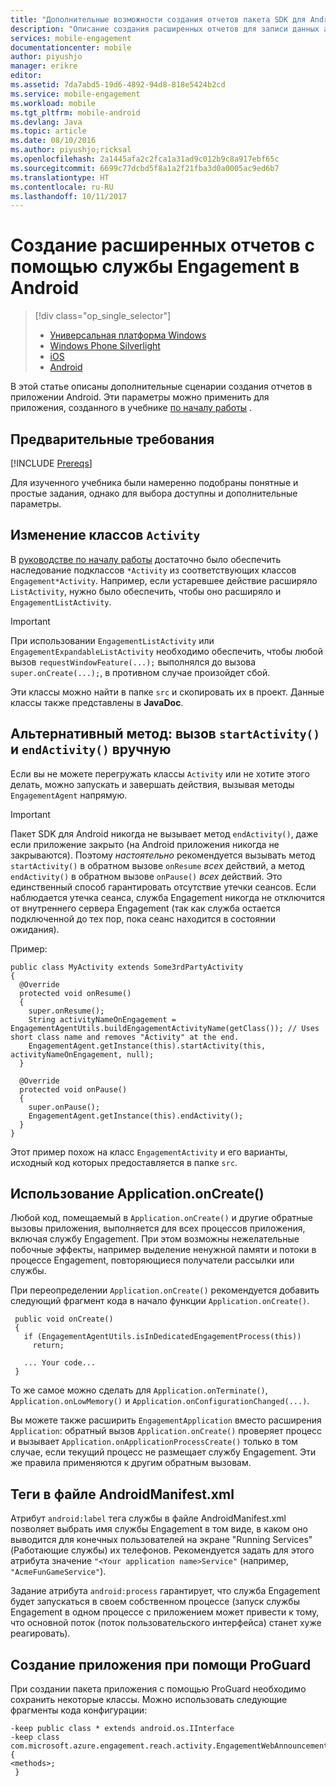 ```yaml
---
title: "Дополнительные возможности создания отчетов пакета SDK для Android в Службах мобильного взаимодействия Azure"
description: "Описание создания расширенных отчетов для записи данных аналитики для пакета SDK для Android в Службах мобильного взаимодействия Azure."
services: mobile-engagement
documentationcenter: mobile
author: piyushjo
manager: erikre
editor: 
ms.assetid: 7da7abd5-19d6-4892-94d8-818e5424b2cd
ms.service: mobile-engagement
ms.workload: mobile
ms.tgt_pltfrm: mobile-android
ms.devlang: Java
ms.topic: article
ms.date: 08/10/2016
ms.author: piyushjo;ricksal
ms.openlocfilehash: 2a1445afa2c2fca1a31ad9c012b9c8a917ebf65c
ms.sourcegitcommit: 6699c77dcbd5f8a1a2f21fba3d0a0005ac9ed6b7
ms.translationtype: HT
ms.contentlocale: ru-RU
ms.lasthandoff: 10/11/2017
---
```

# <a name="advanced-reporting-with-engagement-on-android"></a>Создание расширенных отчетов с помощью службы Engagement в Android
> [!div class="op_single_selector"]
> * [Универсальная платформа Windows](mobile-engagement-windows-store-integrate-engagement.md)
> * [Windows Phone Silverlight](mobile-engagement-windows-phone-integrate-engagement.md)
> * [iOS](mobile-engagement-ios-integrate-engagement.md)
> * [Android](mobile-engagement-android-advanced-reporting.md)
> 
> 

В этой статье описаны дополнительные сценарии создания отчетов в приложении Android. Эти параметры можно применить для приложения, созданного в учебнике [по началу работы](mobile-engagement-android-get-started.md) .

## <a name="prerequisites"></a>Предварительные требования
[!INCLUDE [Prereqs](../../includes/mobile-engagement-android-prereqs.md)]

Для изученного учебника были намеренно подобраны понятные и простые задания, однако для выбора доступны и дополнительные параметры.

## <a name="modifying-your-activity-classes"></a>Изменение классов `Activity`
В [руководстве по началу работы](mobile-engagement-android-get-started.md) достаточно было обеспечить наследование подклассов `*Activity` из соответствующих классов `Engagement*Activity`. Например, если устаревшее действие расширяло `ListActivity`, нужно было обеспечить, чтобы оно расширяло и `EngagementListActivity`.

> [!IMPORTANT]
> При использовании `EngagementListActivity` или `EngagementExpandableListActivity` необходимо обеспечить, чтобы любой вызов `requestWindowFeature(...);` выполнялся до вызова `super.onCreate(...);`, в противном случае произойдет сбой.
> 
> 

Эти классы можно найти в папке `src` и скопировать их в проект. Данные классы также представлены в **JavaDoc**.

## <a name="alternate-method-call-startactivity-and-endactivity-manually"></a>Альтернативный метод: вызов `startActivity()` и `endActivity()` вручную
Если вы не можете перегружать классы `Activity` или не хотите этого делать, можно запускать и завершать действия, вызывая методы `EngagementAgent` напрямую.

> [!IMPORTANT]
> Пакет SDK для Android никогда не вызывает метод `endActivity()`, даже если приложение закрыто (на Android приложения никогда не закрываются). Поэтому *настоятельно* рекомендуется вызывать метод `startActivity()` в обратном вызове `onResume` *всех* действий, а метод `endActivity()` в обратном вызове `onPause()` *всех* действий. Это единственный способ гарантировать отсутствие утечки сеансов. Если наблюдается утечка сеанса, служба Engagement никогда не отключится от внутреннего сервера Engagement (так как служба остается подключенной до тех пор, пока сеанс находится в состоянии ожидания).
> 
> 

Пример:

    public class MyActivity extends Some3rdPartyActivity
    {
      @Override
      protected void onResume()
      {
        super.onResume();
        String activityNameOnEngagement = EngagementAgentUtils.buildEngagementActivityName(getClass()); // Uses short class name and removes "Activity" at the end.
        EngagementAgent.getInstance(this).startActivity(this, activityNameOnEngagement, null);
      }

      @Override
      protected void onPause()
      {
        super.onPause();
        EngagementAgent.getInstance(this).endActivity();
      }
    }

Этот пример похож на класс `EngagementActivity` и его варианты, исходный код которых предоставляется в папке `src`.

## <a name="using-applicationoncreate"></a>Использование Application.onCreate()
Любой код, помещаемый в `Application.onCreate()` и другие обратные вызовы приложения, выполняется для всех процессов приложения, включая службу Engagement. При этом возможны нежелательные побочные эффекты, например выделение ненужной памяти и потоки в процессе Engagement, повторяющиеся получатели рассылки или службы.

При переопределении `Application.onCreate()` рекомендуется добавить следующий фрагмент кода в начало функции `Application.onCreate()`.

     public void onCreate()
     {
       if (EngagementAgentUtils.isInDedicatedEngagementProcess(this))
         return;

       ... Your code...
     }

То же самое можно сделать для `Application.onTerminate()`, `Application.onLowMemory()` и `Application.onConfigurationChanged(...)`.

Вы можете также расширить `EngagementApplication` вместо расширения `Application`: обратный вызов `Application.onCreate()` проверяет процесс и вызывает `Application.onApplicationProcessCreate()` только в том случае, если текущий процесс не размещает службу Engagement. Эти же правила применяются к другим обратным вызовам.

## <a name="tags-in-the-androidmanifestxml-file"></a>Теги в файле AndroidManifest.xml
Атрибут `android:label` тега службы в файле AndroidManifest.xml позволяет выбрать имя службы Engagement в том виде, в каком оно выводится для конечных пользователей на экране "Running Services" (Работающие службы) их телефонов. Рекомендуется задать для этого атрибута значение `"<Your application name>Service"` (например, `"AcmeFunGameService"`).

Задание атрибута `android:process` гарантирует, что служба Engagement будет запускаться в своем собственном процессе (запуск службы Engagement в одном процессе с приложением может привести к тому, что основной поток (поток пользовательского интерфейса) станет хуже реагировать).

## <a name="building-with-proguard"></a>Создание приложения при помощи ProGuard
При создании пакета приложения с помощью ProGuard необходимо сохранить некоторые классы. Можно использовать следующие фрагменты кода конфигурации:

    -keep public class * extends android.os.IInterface
    -keep class com.microsoft.azure.engagement.reach.activity.EngagementWebAnnouncementActivity$EngagementReachContentJS {
    <methods>;
     }
